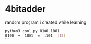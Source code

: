 # 4bitadder
random program i created while learning


```sh
python3 cool.py 0100 1001
0100  +  1001  =  1101  [13]
``

